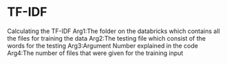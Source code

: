 # TF-IDF
Calculating the TF-IDF
Arg1:The folder on the databricks which contains all the files for training the data
Arg2:The testing file which consist of the words for the testing
Arg3:Argument Number explained in the code
Arg4:The number of files that were given for the training input

